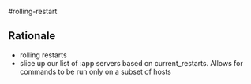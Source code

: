 #rolling-restart
## Rationale
* rolling restarts
* slice up our list of :app servers based on current_restarts. Allows for commands to be run only on a subset of hosts

